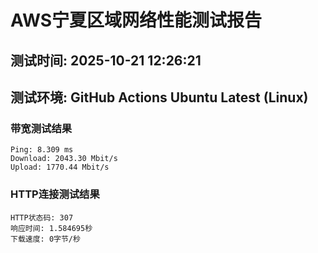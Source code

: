 # AWS宁夏区域网络性能测试报告
## 测试时间: 2025-10-21 12:26:21
## 测试环境: GitHub Actions Ubuntu Latest (Linux)

### 带宽测试结果
```
Ping: 8.309 ms
Download: 2043.30 Mbit/s
Upload: 1770.44 Mbit/s
```

### HTTP连接测试结果
```
HTTP状态码: 307
响应时间: 1.584695秒
下载速度: 0字节/秒
```

